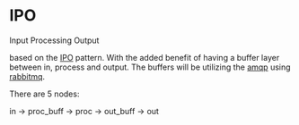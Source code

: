 # IPO
Input Processing Output

based on the [IPO](http://en.wikipedia.org/wiki/IPO_Model) pattern. 
With the added benefit of having a buffer layer between in, process and output.
The buffers will be utilizing the [amqp](https://www.amqp.org/) using [rabbitmq](http://www.rabbitmq.com).

There are 5 nodes:

in -> proc_buff -> proc -> out_buff -> out
